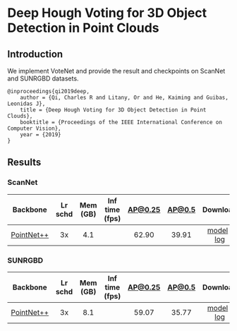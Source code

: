 # Deep Hough Voting for 3D Object Detection in Point Clouds

## Introduction
We implement VoteNet and provide the result and checkpoints on ScanNet and SUNRGBD datasets.
```
@inproceedings{qi2019deep,
    author = {Qi, Charles R and Litany, Or and He, Kaiming and Guibas, Leonidas J},
    title = {Deep Hough Voting for 3D Object Detection in Point Clouds},
    booktitle = {Proceedings of the IEEE International Conference on Computer Vision},
    year = {2019}
}
```

## Results

### ScanNet
|  Backbone   | Lr schd | Mem (GB) | Inf time (fps) | AP@0.25 |AP@0.5| Download |
| :---------: | :-----: | :------: | :------------: | :----: |:----: | :------: |
|    [PointNet++](./votenet_8x8_scannet-3d-18class.py)     |  3x    |4.1||62.90|39.91|[model](https://open-mmlab.s3.ap-northeast-2.amazonaws.com/mmdetection3d/v0.1.0_models/votenet/votenet_16x8_sunrgbd-3d-10class/votenet_16x8_sunrgbd-3d-10class_20200620_230238-4483c0c0.pth) &#124; [log](https://open-mmlab.s3.ap-northeast-2.amazonaws.com/mmdetection3d/v0.1.0_models/votenet/votenet_16x8_sunrgbd-3d-10class/votenet_16x8_sunrgbd-3d-10class_20200620_230238.log.json)|

### SUNRGBD
|  Backbone   | Lr schd | Mem (GB) | Inf time (fps) | AP@0.25 |AP@0.5| Download |
| :---------: | :-----: | :------: | :------------: | :----: |:----: | :------: |
|    [PointNet++](./votenet_16x8_sunrgbd-3d-10class.py)     |  3x    |8.1||59.07|35.77|[model](https://open-mmlab.s3.ap-northeast-2.amazonaws.com/mmdetection3d/v0.1.0_models/votenet/votenet_8x8_scannet-3d-18class/votenet_8x8_scannet-3d-18class_20200620_230238-2cea9c3a.pth) &#124; [log](https://open-mmlab.s3.ap-northeast-2.amazonaws.com/mmdetection3d/v0.1.0_models/votenet/votenet_8x8_scannet-3d-18class/votenet_8x8_scannet-3d-18class_20200620_230238.log.json)|
